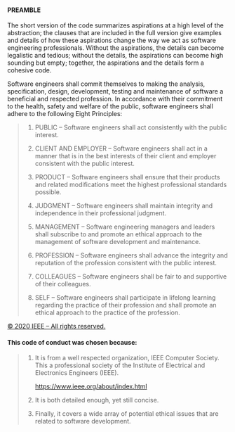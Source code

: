 #### PREAMBLE

The short version of the code summarizes aspirations at a high level of the abstraction; the clauses that are included in the full version give examples and details of how these aspirations change the way we act as software engineering professionals. Without the aspirations, the details can become legalistic and tedious; without the details, the aspirations can become high sounding but empty; together, the aspirations and the details form a cohesive code.

Software engineers shall commit themselves to making the analysis, specification, design, development, testing and maintenance of software a beneficial and respected profession. In accordance with their commitment to the health, safety and welfare of the public, software engineers shall adhere to the following Eight Principles:

> 1. PUBLIC – Software engineers shall act consistently with the public interest.
>
> 2. CLIENT AND EMPLOYER – Software engineers shall act in a manner that is in the best interests of their client and employer consistent with the public interest.
>
> 3. PRODUCT – Software engineers shall ensure that their products and related modifications meet the highest professional standards possible.
>
> 4. JUDGMENT – Software engineers shall maintain integrity and independence in their professional judgment.
>
> 5. MANAGEMENT – Software engineering managers and leaders shall subscribe to and promote an ethical approach to the management of software development and maintenance.
>
> 6. PROFESSION – Software engineers shall advance the integrity and reputation of the profession consistent with the public interest.
>
> 7. COLLEAGUES – Software engineers shall be fair to and supportive of their colleagues.
>
> 8. SELF – Software engineers shall participate in lifelong learning regarding the practice of their profession and shall promote an ethical approach to the practice of the profession.

[© 2020 IEEE – All rights reserved.](https://www.computer.org/copyright)

#### This code of conduct was chosen because:

> 1. It is from a well respected organization, IEEE Computer Society. This a professional society of the Institute of Electrical and Electronics Engineers (IEEE).
>
>    https://www.ieee.org/about/index.html
>
> 2. It is both detailed enough, yet still concise. 
>
> 3. Finally, it covers a wide array of potential ethical issues that are related to software development.
